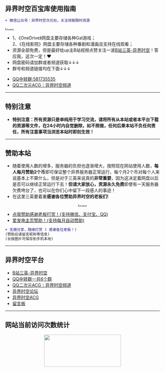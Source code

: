 ## 异界时空百宝库使用指南
```diff
+ 微信公众号：异界时空次元社，关注领取限时资源
```

<img height="10px" alt="logo" src="https://yjacg.sanyingpan.cn/wp-content/uploads/公众号二维码.jpg" width="100px"/>

* 1、《OneDrive》网盘主要存储各种Gal游戏；  
2、《在线影院》网盘主要存储各种番剧和漫画且支持在线观看；
* 资源全部免费，但是最好给up主B站视频点赞关注一波[B站三英-异界时空](https://space.bilibili.com/1579754300)！答应我，这次一定！♥
* 网盘密码请加群或者频道获取↓↓↓
* 群号和频道链接均在下面↓↓↓
- [QQ中转群:581735535](https://jq.qq.com/?_wv=1027&k=AY6JMPjq)
- [QQ二次元ACG｜异界时空频道](https://pd.qq.com/s/gcupq1)

---
## 特别注意
* **特别注意：所有资源只是单纯用于学习交流，请将所有从本站或者本平台下载的资源等文件，在24小时内自觉删除，如不照做，任何后果本站不负任何责任，所有注意事项当浏览本站时即刻生效！**

---
## 赞助本站
* 随着使用人数的增多，服务器的负担也逐渐增大，按照现在网站使用人数，**每人每月赞助2个币**即可保证整个异界服务器正常运行，每个月2个币对每个人来说基本上不算什么，但是对于三英来说真的**非常重要**，因为这决定着网盘以后是否可以继续正常运行下去！**但请大家放心，资源永久免费**即使有一天服务器欠费垮台了，也可以在你们心中留下一段感人的事迹！
* 在这里三英要着重**感谢各位赞助异界时空的老板们!**
<div align="center">
  <a href="https://yjacg.sanyingpan.cn/wp-content/uploads/retouch_1.jpg"><img height="10px" alt="logo" src="https://yjacg.sanyingpan.cn/wp-content/uploads/retouch_1.jpg" width="300px"/></a>
</div>

- [点我赞助感谢老板打赏！(支持微信、支付宝、QQ)](https://yjacg.sanyingpan.cn/wp-content/uploads/retouch_1.jpg)
- [爱发电主页赞助！(支持每月自动赞助)](https://afdian.net/@sanying)

```diff
+ 无偿分享，随缘打赏 ( 感谢各位老板！)
(赞助后请留言昵称等信息)
(长按图片可保存到手机本地)
```

---
## 异界时空平台
- [B站三英-异界时空](https://space.bilibili.com/1579754300)
- [QQ中转群一共6个群](https://jq.qq.com/?_wv=1027&k=AY6JMPjq)
- [QQ二次元ACG｜异界时空频道](https://pd.qq.com/s/rd8mud)
- [异界时空论坛](https://yjsk.sanyingpan.cn/)
- [异界时空ACG](https://yjacg.sanyingpan.cn/)
- [留言板](https://chat.getloli.com/room/@异界时空)

---
## 网站当前访问次数统计
<div align="center">
<img src="https://count.getloli.com/get/@55633?theme=moebooru" width="250px" height="105px"/>
</div>

